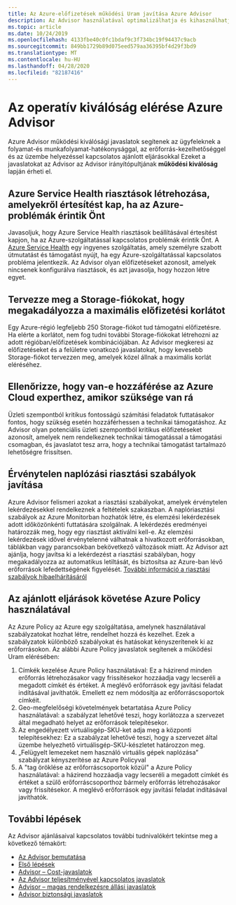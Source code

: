```yaml
---
title: Az Azure-előfizetések működési Uram javítása Azure Advisor
description: Az Advisor használatával optimalizálhatja és kihasználhatja az Azure-előfizetések működési kiválóságát
ms.topic: article
ms.date: 10/24/2019
ms.openlocfilehash: 4133fbe40c0fc1bdaf9c3f734bc19f94437c9acb
ms.sourcegitcommit: 849bb1729b89d075eed579aa36395bf4d29f3bd9
ms.translationtype: MT
ms.contentlocale: hu-HU
ms.lasthandoff: 04/28/2020
ms.locfileid: "82187416"
---
```

# <a name="achieve-operational-excellence-with-azure-advisor"></a>Az operatív kiválóság elérése Azure Advisor

Azure Advisor működési kiválósági javaslatok segítenek az ügyfeleknek a folyamat-és munkafolyamat-hatékonysággal, az erőforrás-kezelhetőséggel és az üzembe helyezéssel kapcsolatos ajánlott eljárásokkal Ezeket a javaslatokat az Advisor az Advisor irányítópultjának **működési kiválóság** lapján érheti el.

## <a name="create-azure-service-health-alerts-to-be-notified-when-azure-issues-affect-you"></a>Azure Service Health riasztások létrehozása, amelyekről értesítést kap, ha az Azure-problémák érintik Önt

Javasoljuk, hogy Azure Service Health riasztások beállításával értesítést kapjon, ha az Azure-szolgáltatással kapcsolatos problémák érintik Önt. A [Azure Service Health](https://azure.microsoft.com/features/service-health/) egy ingyenes szolgáltatás, amely személyre szabott útmutatást és támogatást nyújt, ha egy Azure-szolgáltatással kapcsolatos probléma jelentkezik. Az Advisor olyan előfizetéseket azonosít, amelyek nincsenek konfigurálva riasztások, és azt javasolja, hogy hozzon létre egyet.

## <a name="design-your-storage-accounts-to-prevent-hitting-the-maximum-subscription-limit"></a>Tervezze meg a Storage-fiókokat, hogy megakadályozza a maximális előfizetési korlátot

Egy Azure-régió legfeljebb 250 Storage-fiókot tud támogatni előfizetésre. Ha elérte a korlátot, nem fog tudni további Storage-fiókokat létrehozni az adott régióban/előfizetések kombinációjában. Az Advisor megkeresi az előfizetéseket és a felületre vonatkozó javaslatokat, hogy kevesebb Storage-fiókot tervezzen meg, amelyek közel állnak a maximális korlát eléréséhez.

## <a name="ensure-you-have-access-to-azure-cloud-experts-when-you-need-it"></a>Ellenőrizze, hogy van-e hozzáférése az Azure Cloud experthez, amikor szüksége van rá

Üzleti szempontból kritikus fontosságú számítási feladatok futtatásakor fontos, hogy szükség esetén hozzáférhessen a technikai támogatáshoz. Az Advisor olyan potenciális üzleti szempontból kritikus előfizetéseket azonosít, amelyek nem rendelkeznek technikai támogatással a támogatási csomagban, és javaslatot tesz arra, hogy a technikai támogatást tartalmazó lehetőségre frissítsen.

## <a name="repair-invalid-log-alert-rules"></a>Érvénytelen naplózási riasztási szabályok javítása

Azure Advisor felismeri azokat a riasztási szabályokat, amelyek érvénytelen lekérdezésekkel rendelkeznek a feltételek szakaszban. A naplóriasztási szabályok az Azure Monitorban hozhatók létre, és elemzési lekérdezések adott időközönkénti futtatására szolgálnak. A lekérdezés eredményei határozzák meg, hogy egy riasztást aktiválni kell-e. Az elemzési lekérdezések idővel érvénytelenné válhatnak a hivatkozott erőforrásokban, táblákban vagy parancsokban bekövetkező változások miatt. Az Advisor azt ajánlja, hogy javítsa ki a lekérdezést a riasztási szabályban, hogy megakadályozza az automatikus letiltását, és biztosítsa az Azure-ban lévő erőforrások lefedettségének figyelését. [További információ a riasztási szabályok hibaelhárításáról](https://aka.ms/aa_logalerts_queryrepair)

## <a name="follow-best-practices-using-azure-policy"></a>Az ajánlott eljárások követése Azure Policy használatával

Az Azure Policy az Azure egy szolgáltatása, amelynek használatával szabályzatokat hozhat létre, rendelhet hozzá és kezelhet. Ezek a szabályzatok különböző szabályokat és hatásokat kényszerítenek ki az erőforrásokon. Az alábbi Azure Policy javaslatok segítenek a működési Uram elérésében: 
1. Címkék kezelése Azure Policy használatával: Ez a házirend minden erőforrás létrehozásakor vagy frissítésekor hozzáadja vagy lecseréli a megadott címkét és értéket. A meglévő erőforrások egy javítási feladat indításával javíthatók. Emellett ez nem módosítja az erőforráscsoportok címkéit.
2. Geo-megfelelőségi követelmények betartatása Azure Policy használatával: a szabályzat lehetővé teszi, hogy korlátozza a szervezet által megadható helyet az erőforrások telepítésekor. 
3. Az engedélyezett virtuálisgép-SKU-ket adja meg a központi telepítésekhez: Ez a szabályzat lehetővé teszi, hogy a szervezet által üzembe helyezhető virtuálisgép-SKU-készletet határozzon meg.
4. „Felügyelt lemezeket nem használó virtuális gépek naplózása” szabályzat kényszerítése az Azure Policyval
5. A "tag öröklése az erőforráscsoportok közül" a Azure Policy használatával: a házirend hozzáadja vagy lecseréli a megadott címkét és értéket a szülő erőforráscsoporthoz bármely erőforrás létrehozásakor vagy frissítésekor. A meglévő erőforrások egy javítási feladat indításával javíthatók.

## <a name="next-steps"></a>További lépések

Az Advisor ajánlásaival kapcsolatos további tudnivalókért tekintse meg a következő témakört:
* [Az Advisor bemutatása](advisor-overview.md)
* [Első lépések](advisor-get-started.md)
* [Advisor – Cost-javaslatok](advisor-cost-recommendations.md)
* [Az Advisor teljesítményével kapcsolatos javaslatok](advisor-performance-recommendations.md)
* [Advisor – magas rendelkezésre állási javaslatok](advisor-high-availability-recommendations.md)
* [Advisor biztonsági javaslatok](advisor-security-recommendations.md)
